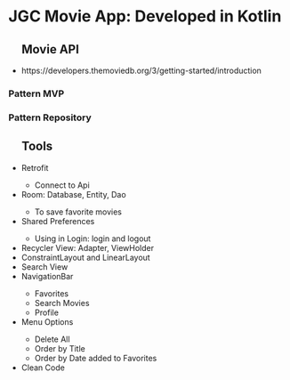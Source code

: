 <h1>JGC Movie App: Developed in Kotlin</h1>
<ul><h2>Movie API</h2>
<li>https://developers.themoviedb.org/3/getting-started/introduction</li></ul>
<h3>Pattern MVP</h3>
<h3>Pattern Repository</h3>
<ul>
<h2>Tools</h2>
  <li>Retrofit</li>
  <ul><li>Connect to Api</li></ul>
  <li>Room: Database, Entity, Dao</li>
  <ul><li>To save favorite movies</li></ul>
 
  <li>Shared Preferences</li>
  <ul><li>Using in Login: login and logout</li></ul>
  <li>Recycler View: Adapter, ViewHolder</li>
  <li>ConstraintLayout and LinearLayout</li>
  <li>Search View</li>
  <li>NavigationBar</li>
  <ul>
      <li>Favorites</li>
      <li>Search Movies</li>
      <li>Profile</li>
  </ul>
  <li>Menu Options</li> 
   <ul>
      <li>Delete All</li>
      <li>Order by Title</li>
      <li>Order by Date added to Favorites</li>
  </ul>
  <li>Clean Code</li> 
